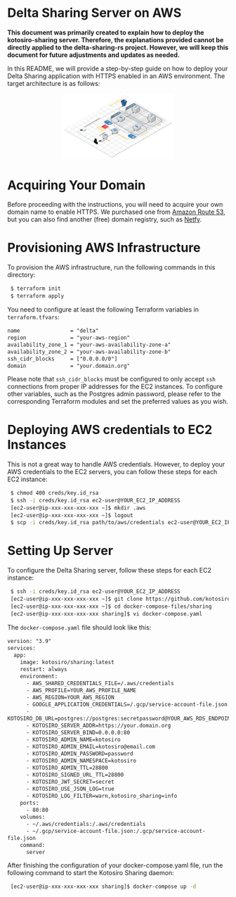 Delta Sharing Server on AWS
==============================

 **This document was primarily created to explain how to deploy the kotosiro-sharing server. Therefore,
 the explanations provided cannot be directly applied to the delta-sharing-rs project. However, we will
 keep this document for future adjustments and updates as needed.**

 In this README, we will provide a step-by-step guide on how to deploy your Delta Sharing application with HTTPS
enabled in an AWS environment. The target architecture is as follows:

<p align="center">
  <img src="images/architecture.png" width="50%"/>
</p>

Acquiring Your Domain
==============================

 Before proceeding with the instructions, you will need to acquire your own domain name to enable HTTPS. We purchased
one from [Amazon Route 53](https://aws.amazon.com/route53/), but you can also find another (free) domain registry,
such as [Netfy](https://netfy.domains/).

Provisioning AWS Infrastructure
==============================

 To provision the AWS infrastructure, run the following commands in this directory:

```bash
 $ terraform init
 $ terraform apply
```

 You need to configure at least the following Terraform variables in `terraform.tfvars`:

```terraform: terraform.tfvars
name                = "delta"
region              = "your-aws-region"
availability_zone_1 = "your-aws-availability-zone-a"
availability_zone_2 = "your-aws-availability-zone-b"
ssh_cidr_blocks     = ["0.0.0.0/0"]
domain              = "your.domain.org"
```

 Please note that `ssh_cidr_blocks` must be configured to only accept `ssh` connections from proper IP addresses for
the EC2 instances.
 To configure other variables, such as the Postgres admin password, please refer to the corresponding Terraform
modules and set the preferred values as you wish.
 
Deploying AWS credentials to EC2 Instances
==============================

 This is not a great way to handle AWS credentials. However, to deploy your AWS credentials to the EC2 servers,
you can follow these steps for each EC2 instance:

```bash
 $ chmod 400 creds/key.id_rsa
 $ ssh -i creds/key.id_rsa ec2-user@YOUR_EC2_IP_ADDRESS
 [ec2-user@ip-xxx-xxx-xxx-xxx ~]$ mkdir .aws
 [ec2-user@ip-xxx-xxx-xxx-xxx ~]$ logout
 $ scp -i creds/key.id_rsa path/to/aws/credentials ec2-user@YOUR_EC2_IP_ADDRESS:~/.aws/credentials
```

Setting Up Server
==============================

 To configure the Delta Sharing server, follow these steps for each EC2 instance:

```bash
 $ ssh -i creds/key.id_rsa ec2-user@YOUR_EC2_IP_ADDRESS
 [ec2-user@ip-xxx-xxx-xxx-xxx ~]$ git clone https://github.com/kotosiro/docker-compose-files.git
 [ec2-user@ip-xxx-xxx-xxx-xxx ~]$ cd docker-compose-files/sharing
 [ec2-user@ip-xxx-xxx-xxx-xxx sharing]$ vi docker-compose.yaml
```

 The `docker-compose.yaml` file should look like this:

```yaml: docker-compose.yaml
version: "3.9"
services:
  app:
    image: kotosiro/sharing:latest
    restart: always
    environment:
      - AWS_SHARED_CREDENTIALS_FILE=/.aws/credentials
      - AWS_PROFILE=YOUR_AWS_PROFILE_NAME
      - AWS_REGION=YOUR_AWS_REGION
      - GOOGLE_APPLICATION_CREDENTIALS=/.gcp/service-account-file.json
      - KOTOSIRO_DB_URL=postgres://postgres:secretpassword@YOUR_AWS_RDS_ENDPOINT:5432/sharing
      - KOTOSIRO_SERVER_ADDR=https://your.domain.org
      - KOTOSIRO_SERVER_BIND=0.0.0.0:80
      - KOTOSIRO_ADMIN_NAME=kotosiro
      - KOTOSIRO_ADMIN_EMAIL=kotosiro@email.com
      - KOTOSIRO_ADMIN_PASSWORD=password
      - KOTOSIRO_ADMIN_NAMESPACE=kotosiro
      - KOTOSIRO_ADMIN_TTL=28800
      - KOTOSIRO_SIGNED_URL_TTL=28800
      - KOTOSIRO_JWT_SECRET=secret
      - KOTOSIRO_USE_JSON_LOG=true
      - KOTOSIRO_LOG_FILTER=warn,kotosiro_sharing=info
    ports:
      - 80:80
    volumes:
      - ~/.aws/credentials:/.aws/credentials
      - ~/.gcp/service-account-file.json:/.gcp/service-account-file.json
    command:
      server
```

 After finishing the configuration of your docker-compose.yaml file, run the following command to
start the Kotosiro Sharing daemon:

```bash
 [ec2-user@ip-xxx-xxx-xxx-xxx sharing]$ docker-compose up -d
```
